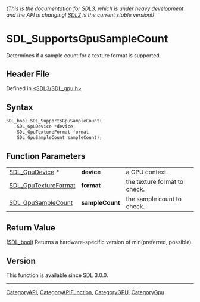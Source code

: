 ###### (This is the documentation for SDL3, which is under heavy development and the API is changing! [SDL2](https://wiki.libsdl.org/SDL2/) is the current stable version!)
# SDL_SupportsGpuSampleCount

Determines if a sample count for a texture format is supported.

## Header File

Defined in [<SDL3/SDL_gpu.h>](https://github.com/libsdl-org/SDL/blob/main/include/SDL3/SDL_gpu.h)

## Syntax

```c
SDL_bool SDL_SupportsGpuSampleCount(
    SDL_GpuDevice *device,
    SDL_GpuTextureFormat format,
    SDL_GpuSampleCount sampleCount);
```

## Function Parameters

|                                              |                 |                              |
| -------------------------------------------- | --------------- | ---------------------------- |
| [SDL_GpuDevice](SDL_GpuDevice) *             | **device**      | a GPU context.               |
| [SDL_GpuTextureFormat](SDL_GpuTextureFormat) | **format**      | the texture format to check. |
| [SDL_GpuSampleCount](SDL_GpuSampleCount)     | **sampleCount** | the sample count to check.   |

## Return Value

([SDL_bool](SDL_bool)) Returns a hardware-specific version of
min(preferred, possible).

## Version

This function is available since SDL 3.0.0.

----
[CategoryAPI](CategoryAPI), [CategoryAPIFunction](CategoryAPIFunction), [CategoryGPU](CategoryGPU), [CategoryGpu](CategoryGpu)


